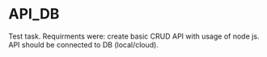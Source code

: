 # API_DB

Test task. Requirments were: create basic CRUD API with usage of node js. API should be connected to DB (local/cloud).
